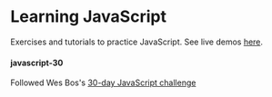 # Learning JavaScript
Exercises and tutorials to practice JavaScript.
See live demos [here](https://stephaniekyyip.github.io/learning-javascript/).

#### javascript-30
Followed Wes Bos's [30-day JavaScript challenge](https://www.youtube.com/playlist?list=PLu8EoSxDXHP6CGK4YVJhL_VWetA865GOH)